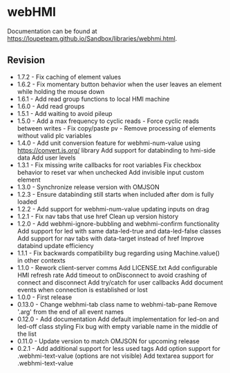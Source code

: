 # webHMI

Documentation can be found at https://loupeteam.github.io/Sandbox/libraries/webhmi.html.

## Revision
- 1.7.2 - Fix caching of element values
- 1.6.2 - Fix momentary button behavior when the user leaves an element while holding the mouse down
- 1.6.1 - Add read group functions to local HMI machine
- 1.6.0 - Add read groups
- 1.5.1 - Add waiting to avoid pileup
- 1.5.0 - Add a max frequency to cyclic reads
	  	- Force cyclic reads between writes
	  	- Fix copy/paste pv
	  	- Remove processing of elements without valid plc variables
- 1.4.0 - Add unit conversion feature for webhmi-num-value using
		https://convert.js.org/ library
		Add support for databinding to hmi-side data
	   	Add user levels
- 1.3.1 - Fix missing write callbacks for root variables
		Fix checkbox behavior to reset var when unchecked
		Add invisible input custom element
- 1.3.0 - Synchronize release version with OMJSON
- 1.2.3 - Ensure databinding still starts when included after dom is fully loaded
- 1.2.2 - Add support for webhmi-num-value updating inputs on drag
- 1.2.1 - Fix nav tabs that use href
		Clean up version history
- 1.2.0 - Add webhmi-ignore-bubbling and webhmi-confirm functionality  
      	Add support for led with same data-led-true and data-led-false classes 
     	Add support for nav tabs with data-target instead of href
      	Improve databind update efficiency 
- 1.1.1 - Fix backwards compatibility bug regarding using Machine.value() in other contexts
- 1.1.0 - Rework client-server comms
		Add LICENSE.txt
		Add configurable HMI refresh rate
		Add timeout to onDisconnect to avoid crashing of connect and disconnect
		Add try/catch for user callbacks
		Add document events when connection is established or lost
- 1.0.0 - First release
- 0.13.0 - Change webhmi-tab class name to webhmi-tab-pane
		Remove '.arg' from the end of all event names
- 0.12.0 - Add documentation
		Add default implementation for led-on and led-off class styling
		Fix bug with empty variable name in the middle of the list
- 0.11.0 - Update version to match OMJSON for upcoming release
- 0.2.1 -	Add additional support for less used tags
		Add option support for .webhmi-text-value (options are not visible)
		Add textarea support for .webhmi-text-value
